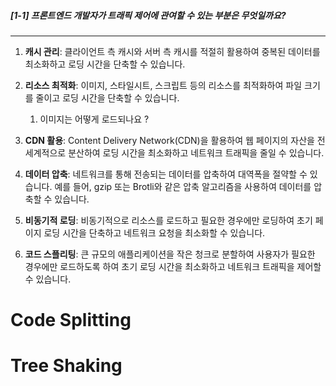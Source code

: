 ##### [1-1] 프론트엔드 개발자가 트래픽 제어에 관여할 수 있는 부분은 무엇일까요?
---
1. **캐시 관리**: 클라이언트 측 캐시와 서버 측 캐시를 적절히 활용하여 중복된 데이터를 최소화하고 로딩 시간을 단축할 수 있습니다.
    
2. **리소스 최적화**: 이미지, 스타일시트, 스크립트 등의 리소스를 최적화하여 파일 크기를 줄이고 로딩 시간을 단축할 수 있습니다.
	1. 이미지는 어떻게 로드되나요 ? 
    
3. **CDN 활용**: Content Delivery Network(CDN)을 활용하여 웹 페이지의 자산을 전 세계적으로 분산하여 로딩 시간을 최소화하고 네트워크 트래픽을 줄일 수 있습니다.
    
4. **데이터 압축**: 네트워크를 통해 전송되는 데이터를 압축하여 대역폭을 절약할 수 있습니다. 예를 들어, gzip 또는 Brotli와 같은 압축 알고리즘을 사용하여 데이터를 압축할 수 있습니다.
    
5. **비동기적 로딩**: 비동기적으로 리소스를 로드하고 필요한 경우에만 로딩하여 초기 페이지 로딩 시간을 단축하고 네트워크 요청을 최소화할 수 있습니다.
    
6. **코드 스플리팅**: 큰 규모의 애플리케이션을 작은 청크로 분할하여 사용자가 필요한 경우에만 로드하도록 하여 초기 로딩 시간을 최소화하고 네트워크 트래픽을 제어할 수 있습니다.




# Code Splitting
# Tree Shaking
